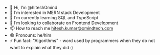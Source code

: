 - 👋 Hi, I’m @hiteshOmind
- 👀 I’m interested in MERN stack Development
- 🌱 I’m currently learning SQL and TypeScript
- 💞️ I’m looking to collaborate on Frontend Development
- 📫 How to reach me hitesh.kumar@omindtech.com
- 😄 Pronouns: he/him
- ⚡ Fun fact: "Algorithms" - word used by programmers when they do not want to explain what they did :)

<!---
hiteshOmind/hiteshOmind is a ✨ special ✨ repository because its `README.md` (this file) appears on your GitHub profile.
You can click the Preview link to take a look at your changes.
--->
